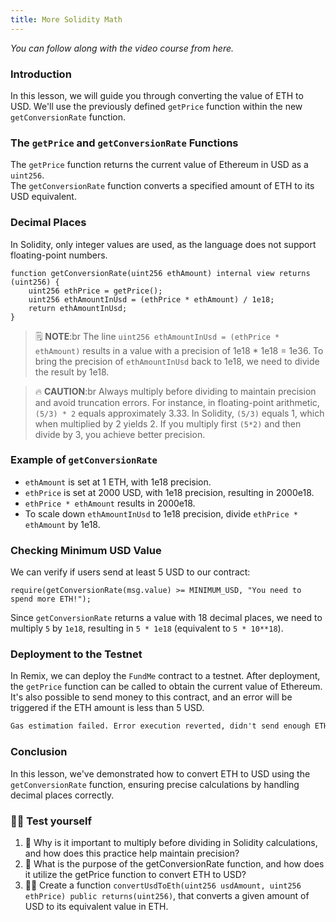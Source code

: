 ```yaml
---
title: More Solidity Math
---
```


_You can follow along with the video course from here._

### Introduction

In this lesson, we will guide you through converting the value of ETH to USD. We'll use the previously defined `getPrice` function within the new `getConversionRate` function.

### The `getPrice` and `getConversionRate` Functions

The `getPrice` function returns the current value of Ethereum in USD as a `uint256`.  
The `getConversionRate` function converts a specified amount of ETH to its USD equivalent.

### Decimal Places

In Solidity, only integer values are used, as the language does not support floating-point numbers.

```solidity
function getConversionRate(uint256 ethAmount) internal view returns (uint256) {
    uint256 ethPrice = getPrice();
    uint256 ethAmountInUsd = (ethPrice * ethAmount) / 1e18;
    return ethAmountInUsd;
}
```

> 🗒️ **NOTE**:br
> The line `uint256 ethAmountInUsd = (ethPrice * ethAmount)` results in a value with a precision of 1e18 \* 1e18 = 1e36. To bring the precision of `ethAmountInUsd` back to 1e18, we need to divide the result by 1e18.

> 🔥 **CAUTION**:br
> Always multiply before dividing to maintain precision and avoid truncation errors. For instance, in floating-point arithmetic, `(5/3) * 2` equals approximately 3.33. In Solidity, `(5/3)` equals 1, which when multiplied by 2 yields 2. If you multiply first `(5*2)` and then divide by 3, you achieve better precision.

### Example of `getConversionRate`

- `ethAmount` is set at 1 ETH, with 1e18 precision.
- `ethPrice` is set at 2000 USD, with 1e18 precision, resulting in 2000e18.
- `ethPrice * ethAmount` results in 2000e18.
- To scale down `ethAmountInUsd` to 1e18 precision, divide `ethPrice * ethAmount` by 1e18.

### Checking Minimum USD Value

We can verify if users send at least 5 USD to our contract:

```solidity
require(getConversionRate(msg.value) >= MINIMUM_USD, "You need to spend more ETH!");
```

Since `getConversionRate` returns a value with 18 decimal places, we need to multiply `5` by `1e18`, resulting in `5 * 1e18` (equivalent to `5 * 10**18`).

### Deployment to the Testnet

In Remix, we can deploy the `FundMe` contract to a testnet. After deployment, the `getPrice` function can be called to obtain the current value of Ethereum. It's also possible to send money to this contract, and an error will be triggered if the ETH amount is less than 5 USD.

```markdown
Gas estimation failed. Error execution reverted, didn't send enough ETH.
```

### Conclusion

In this lesson, we've demonstrated how to convert ETH to USD using the `getConversionRate` function, ensuring precise calculations by handling decimal places correctly.

### 🧑‍💻 Test yourself

1. 📕 Why is it important to multiply before dividing in Solidity calculations, and how does this practice help maintain precision?
2. 📕 What is the purpose of the getConversionRate function, and how does it utilize the getPrice function to convert ETH to USD?
3. 🧑‍💻 Create a function `convertUsdToEth(uint256 usdAmount, uint256 ethPrice) public returns(uint256)`, that converts a given amount of USD to its equivalent value in ETH.
